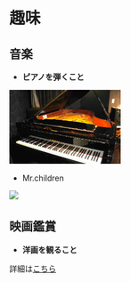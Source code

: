 # 趣味

## 音楽 

- **ピアノを弾くこと**

<img src="adtDSC_2415-750x499.jpg" width="200">


- Mr.children

<img src="mr.png" width="200">

## 映画鑑賞　

- **洋画を観ること**

詳細は[こちら]

[こちら]:https://Kodai1221.github.io/intoro2


  
